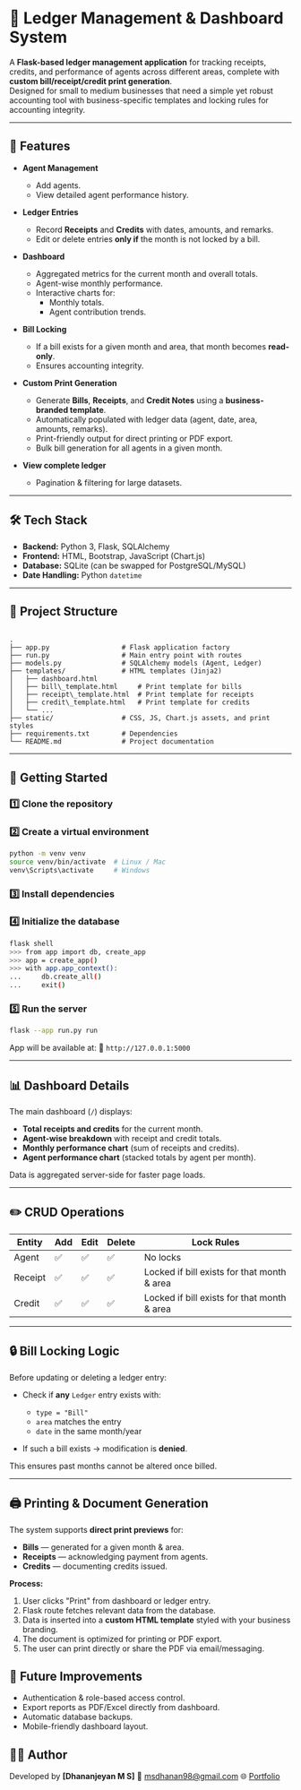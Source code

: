 # 📒 Ledger Management & Dashboard System

A **Flask-based ledger management application** for tracking receipts, credits, and performance of agents across different areas, complete with **custom bill/receipt/credit print generation**.  
Designed for small to medium businesses that need a simple yet robust accounting tool with business-specific templates and locking rules for accounting integrity.

---

## 📌 Features

- **Agent Management**
  - Add agents.
  - View detailed agent performance history.

- **Ledger Entries**
  - Record **Receipts** and **Credits** with dates, amounts, and remarks.
  - Edit or delete entries **only if** the month is not locked by a bill.

- **Dashboard**
  - Aggregated metrics for the current month and overall totals.
  - Agent-wise monthly performance.
  - Interactive charts for:
    - Monthly totals.
    - Agent contribution trends.

- **Bill Locking**
  - If a bill exists for a given month and area, that month becomes **read-only**.
  - Ensures accounting integrity.

- **Custom Print Generation**
  - Generate **Bills**, **Receipts**, and **Credit Notes** using a **business-branded template**.
  - Automatically populated with ledger data (agent, date, area, amounts, remarks).
  - Print-friendly output for direct printing or PDF export.
  - Bulk bill generation for all agents in a given month.

- **View complete ledger**
  - Pagination & filtering for large datasets.
---

## 🛠 Tech Stack

- **Backend:** Python 3, Flask, SQLAlchemy
- **Frontend:** HTML, Bootstrap, JavaScript (Chart.js)
- **Database:** SQLite (can be swapped for PostgreSQL/MySQL)
- **Date Handling:** Python `datetime`

---

## 📂 Project Structure

```

.
├── app.py                  # Flask application factory
├── run.py                  # Main entry point with routes
├── models.py               # SQLAlchemy models (Agent, Ledger)
├── templates/              # HTML templates (Jinja2)
│   ├── dashboard.html
│   ├── bill\_template.html     # Print template for bills
│   ├── receipt\_template.html  # Print template for receipts
│   ├── credit\_template.html   # Print template for credits
│   └── ...
├── static/                 # CSS, JS, Chart.js assets, and print styles
├── requirements.txt        # Dependencies
└── README.md               # Project documentation

````

---

## 🚀 Getting Started

### 1️⃣ Clone the repository

### 2️⃣ Create a virtual environment

```bash
python -m venv venv
source venv/bin/activate  # Linux / Mac
venv\Scripts\activate     # Windows
```

### 3️⃣ Install dependencies

### 4️⃣ Initialize the database

```bash
flask shell
>>> from app import db, create_app
>>> app = create_app()
>>> with app.app_context():
...     db.create_all()
...     exit()
```

### 5️⃣ Run the server

```bash
flask --app run.py run
```

App will be available at:
📍 `http://127.0.0.1:5000`

---

## 📊 Dashboard Details

The main dashboard (`/`) displays:

* **Total receipts and credits** for the current month.
* **Agent-wise breakdown** with receipt and credit totals.
* **Monthly performance chart** (sum of receipts and credits).
* **Agent performance chart** (stacked totals by agent per month).

Data is aggregated server-side for faster page loads.

---

## ✏️ CRUD Operations

| Entity  | Add | Edit | Delete | Lock Rules                                  |
| ------- | --- | ---- | ------ | ------------------------------------------- |
| Agent   | ✅   | ✅    | ✅      | No locks                                    |
| Receipt | ✅   | ✅    | ✅      | Locked if bill exists for that month & area |
| Credit  | ✅   | ✅    | ✅      | Locked if bill exists for that month & area |

---

## 🔒 Bill Locking Logic

Before updating or deleting a ledger entry:

* Check if **any** `Ledger` entry exists with:

  * `type = "Bill"`
  * `area` matches the entry
  * `date` in the same month/year
* If such a bill exists → modification is **denied**.

This ensures past months cannot be altered once billed.

---

## 🖨 Printing & Document Generation

The system supports **direct print previews** for:

* **Bills** — generated for a given month & area.
* **Receipts** — acknowledging payment from agents.
* **Credits** — documenting credits issued.

**Process:**

1. User clicks "Print" from dashboard or ledger entry.
2. Flask route fetches relevant data from the database.
3. Data is inserted into a **custom HTML template** styled with your business branding.
4. The document is optimized for printing or PDF export.
5. The user can print directly or share the PDF via email/messaging.

## 🧩 Future Improvements

* Authentication & role-based access control.
* Export reports as PDF/Excel directly from dashboard.
* Automatic database backups.
* Mobile-friendly dashboard layout.

## 👨‍💻 Author

Developed by **\[Dhananjeyan M S]**
📧 [msdhanan98@gmail.com](mailto:msdhanan98@example.com)
🌐 [Portfolio](https://unimad.notion.site/Dhananjeyan-M-S-e9b2328ee41c4acdae01421360580e76)

